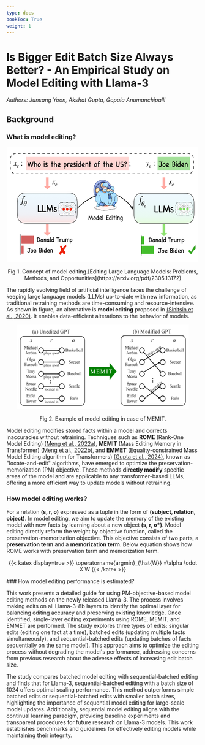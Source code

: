 ```yaml
---
type: docs
bookToc: True
weight: 1
---
```

# **Is Bigger Edit Batch Size Always Better? - An Empirical Study on Model Editing with Llama-3**
*Authors: Junsang Yoon, Akshat Gupta, Gopala Anumanchipalli*

## Background
### What is __model editing__?

<p align="center">
  <img src="./model_editing.PNG" alt="." width="500" height="300" > 
</p>

<p align="center">
  Fig 1. Concept of model editing.[Editing Large Language Models: Problems, Methods, and Opportunities](https://arxiv.org/pdf/2305.13172)
</p>

The rapidly evolving field of artificial intelligence faces the challenge of keeping large language models (LLMs) up-to-date with new information, as traditional retraining methods are time-consuming and resource-intensive. As shown in figure, an alternative is __model editing__ proposed in [(Sinitsin et al., 2020)](https://openreview.net/pdf?id=HJedXaEtvS). It enables data-efficient alterations to the behavior of models.

<p align="center">
  <img src="./memit_concept.PNG" alt="." width="450" height="220" >
</p>

<p align="center">
  Fig 2. Example of model editing in case of MEMIT.
</p>

Model editing modifies stored facts within a model and corrects inaccuracies without retraining. Techniques such as __ROME__ (Rank-One Model Editing) [(Meng et al., 2022a)](https://arxiv.org/pdf/2202.05262), __MEMIT__ (Mass Editing Memory in Transformer) [(Meng et al., 2022b)](https://arxiv.org/pdf/2210.07229), and __EMMET__ (Equality-constrained Mass Model Editing algorithm for Transformers) [(Gupta et al., 2024)](https://arxiv.org/pdf/2401.07453), known as "locate-and-edit" algorithms, have emerged to optimize the preservation-memorization (PM) objective. These methods __directly modify__ specific areas of the model and are applicable to any transformer-based LLMs, offering a more efficient way to update models without retraining.

### How model editing works?
For a relation __(s, r, o)__ expressed as a tuple in the form of __(subject, relation, object)__. In model editing, we aim to update the memory of the existing model with new facts by learning about a new object __(s, r, o*)__. Model editing directly reform the weight by objective function, called the preservation-memorization objective. This objective consists of two parts, a __preservation term__ and a __memorization term__. Below equation shows how ROME works with preservation term and memorization term.

<p align="center">
  {{< katex display=true >}}
    \operatorname{argmin}_{\hat{W}} =\alpha \cdot X W
  {{< /katex >}} 
</p>
### How model editing performance is estimated?

This work presents a detailed guide for using PM-objective-based model editing methods on the newly released Llama-3. The process involves making edits on all Llama-3-8b layers to identify the optimal layer for balancing editing accuracy and preserving existing knowledge. Once identified, single-layer editing experiments using ROME, MEMIT, and EMMET are performed. The study explores three types of edits: singular edits (editing one fact at a time), batched edits (updating multiple facts simultaneously), and sequential-batched edits (updating batches of facts sequentially on the same model). This approach aims to optimize the editing process without degrading the model's performance, addressing concerns from previous research about the adverse effects of increasing edit batch size.

The study compares batched model editing with sequential-batched editing and finds that for Llama-3, sequential-batched editing with a batch size of 1024 offers optimal scaling performance. This method outperforms simple batched edits or sequential-batched edits with smaller batch sizes, highlighting the importance of sequential model editing for large-scale model updates. Additionally, sequential model editing aligns with the continual learning paradigm, providing baseline experiments and transparent procedures for future research on Llama-3 models. This work establishes benchmarks and guidelines for effectively editing models while maintaining their integrity.
